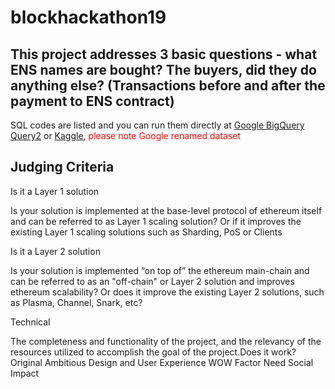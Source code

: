 # blockhackathon19

## This project addresses 3 basic questions - what ENS names are bought? The buyers, did they do anything else? (Transactions before and after the payment to ENS contract)

SQL codes are listed and you can run them directly at [Google BigQuery](
https://console.cloud.google.com/bigquery?sq=5573265063:2504c27734ea4692b24bc572f94968bd) [Query2](
https://console.cloud.google.com/bigquery?sq=5573265063:2504c27734ea4692b24bc572f94968bd
) or [Kaggle](https://www.kaggle.com/takewindmoon/analysis-of-ethernamingservice), <span style="color:red"> please note Google renamed dataset</span>

## Judging Criteria 


Is it a Layer 1 solution

Is your solution is implemented at the base-level protocol of ethereum itself and can be referred to as Layer 1 scaling solution? Or if it improves the existing Layer 1 scaling solutions such as Sharding, PoS or Clients 

Is it a Layer 2 solution

Is your solution is implemented “on top of” the ethereum main-chain and can be referred to as an "off-chain" or Layer 2 solution and improves ethereum scalability? Or does it improve the existing Layer 2 solutions, such as Plasma, Channel, Snark, etc? 

Technical

The completeness and functionality of the project, and the relevancy of the resources utilized to accomplish the goal of the project.Does it work? 
Original
Ambitious
Design and User Experience
WOW Factor
Need
Social Impact
